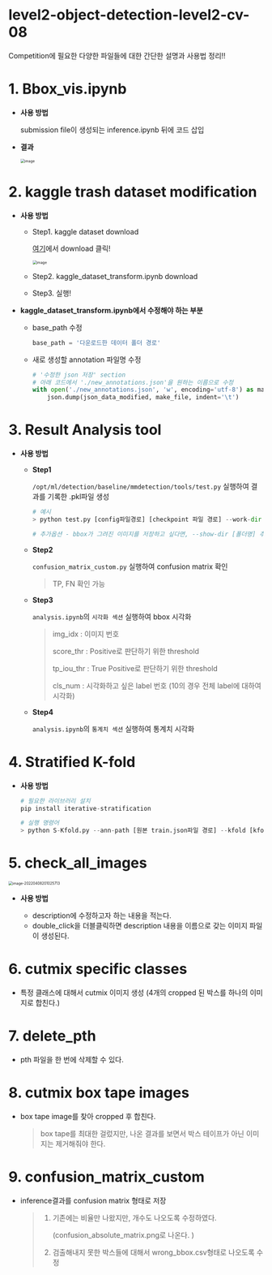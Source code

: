 # level2-object-detection-level2-cv-08

Competition에 필요한 다양한 파일들에 대한 간단한 설명과 사용법 정리!!

# 1. Bbox_vis.ipynb

- **사용 방법**

  submission file이 생성되는 inference.ipynb 뒤에 코드 삽입

- **결과**

  <img src="https://user-images.githubusercontent.com/71866756/159278927-57bd4b8f-ef48-4b84-93bd-7102bcc6bdf5.png" alt="image" style="zoom:50%;" />

# 2. kaggle trash dataset modification

- **사용 방법**

  - Step1. kaggle dataset download

    [여기](https://www.kaggle.com/datasets/kneroma/tacotrashdataset?select=data)에서 download 클릭!

    <img src="https://user-images.githubusercontent.com/71866756/160035859-b0c0cf95-4930-4701-a22c-2398ae993f28.png" alt="image" style="zoom:50%;" />

  - Step2. kaggle_dataset_transform.ipynb download

  - Step3. 실행!

- **kaggle_dataset_transform.ipynb에서 수정해야 하는 부분**

  - base_path 수정

    ```python
    base_path = '다운로드한 데이터 폴더 경로'
    ```

  - 새로 생성할 annotation 파일명 수정

    ```python
    # '수정한 json 저장' section
    # 아래 코드에서 './new_annotations.json'을 원하는 이름으로 수정
    with open('./new_annotations.json', 'w', encoding='utf-8') as make_file:
        json.dump(json_data_modified, make_file, indent='\t')
    ```


# 3. Result Analysis tool

- **사용 방법**

  - **Step1**  

    `/opt/ml/detection/baseline/mmdetection/tools/test.py` 실행하여 결과를 기록한 .pkl파일 생성

    ```python
    # 예시
    > python test.py [config파일경로] [checkpoint 파일 경로] --work-dir [metric을 저장할 폴더 경로] --out [pkl 파일 저장 폴더 경로] 
    
    # 추가옵션 - bbox가 그려진 이미지를 저장하고 싶다면, --show-dir [폴더명] 추가
    ```

    

  - **Step2** 

    `confusion_matrix_custom.py` 실행하여 confusion matrix 확인

    > TP, FN 확인 가능

    

  - **Step3**

    `analysis.ipynb`의 `시각화 섹션` 실행하여 bbox 시각화

    > img_idx : 이미지 번호
    >
    > score_thr : Positive로 판단하기 위한 threshold
    >
    > tp_iou_thr : True Positive로 판단하기 위한 threshold
    >
    > cls_num : 시각화하고 싶은 label 번호 (10의 경우 전체 label에 대하여 시각화)
    
  - **Step4**

    `analysis.ipynb`의 `통계치 섹션` 실행하여 통계치 시각화

# 4. Stratified K-fold

- **사용 방법**

  ```python
  # 필요한 라이브러리 설치
  pip install iterative-stratification
  ```
  
  ```python
  # 실행 명령어
  > python S-Kfold.py --ann-path [원본 train.json파일 경로] --kfold [kfold에서 k]--save-dir [새로운 annotation file 저장 directory] 
  ```
  

# 5. check_all_images

<img src="../../../../AppData/Roaming/Typora/typora-user-images/image-20220408201025713.png" alt="image-20220408201025713" style="zoom:50%;" />

- **사용 방법**

  - description에 수정하고자 하는 내용을 적는다. 
  - double_click을 더블클릭하면 description 내용을 이름으로 갖는 이미지 파일이 생성된다. 

  

# 6. cutmix specific classes

- 특정 클래스에 대해서 cutmix 이미지 생성 (4개의 cropped 된 박스를 하나의 이미지로 합친다.)

# 7. delete_pth

- pth 파일을 한 번에 삭제할 수 있다. 

# 8. cutmix box tape images

- box tape image를 찾아 cropped 후 합친다. 

  > box tape를 최대한 걸렀지만, 나온 결과를 보면서 박스 테이프가 아닌 이미지는 제거해줘야 한다. 

# 9. confusion_matrix_custom

- inference결과를 confusion matrix 형태로 저장

  > 1. 기존에는 비율만 나왔지만, 개수도 나오도록 수정하였다. 
  >
  >    (confusion_absolute_matrix.png로 나온다. )
  >
  > 2. 검출해내지 못한 박스들에 대해서 wrong_bbox.csv형태로 나오도록 수정

